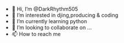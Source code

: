 - 👋 Hi, I’m @DarkRhythm505
- 👀 I’m interested in djing,producing & coding
- 🌱 I’m currently learning python
- 💞️ I’m looking to collaborate on ...
- 📫 How to reach me 

<!---
DarkRhythm505/DarkRhythm505 is a ✨ special ✨ repository because its `README.md` (this file) appears on your GitHub profile.
You can click the Preview link to take a look at your changes.
--->
